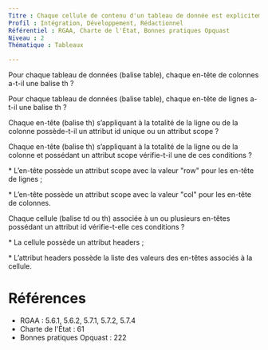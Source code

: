 ```yaml
---
Titre : Chaque cellule de contenu d'un tableau de donnée est explicitement associée dans le code source à ses cellules d'en-tête de ligne et de colonne.
Profil : Intégration, Développement, Rédactionnel
Référentiel : RGAA, Charte de l'État, Bonnes pratiques Opquast
Niveau : 2
Thématique : Tableaux

---
```

Pour chaque tableau de données (balise table), chaque en-tête de colonnes a-t-il une balise th ?

Pour chaque tableau de données (balise table), chaque en-tête de lignes a-t-il une balise th ?

Chaque en-tête (balise th) s’appliquant à la totalité de la ligne ou de la colonne possède-t-il un attribut id unique ou un attribut scope ?

Chaque en-tête (balise th) s’appliquant à la totalité de la ligne ou de la colonne et possédant un attribut scope vérifie-t-il une de ces conditions ?

\* L’en-tête possède un attribut scope avec la valeur "row" pour les en-tête de lignes ;

\* L’en-tête possède un attribut scope avec la valeur "col" pour les en-tête de colonnes.

Chaque cellule (balise td ou th) associée à un ou plusieurs en-têtes possédant un attribut id vérifie-t-elle ces conditions ?

\* La cellule possède un attribut headers ;

\* L’attribut headers possède la liste des valeurs des en-têtes associés à la cellule.

# Références

*   RGAA : 5.6.1, 5.6.2, 5.7.1, 5.7.2, 5.7.4
*   Charte de l'État : 61
*   Bonnes pratiques Opquast : 222